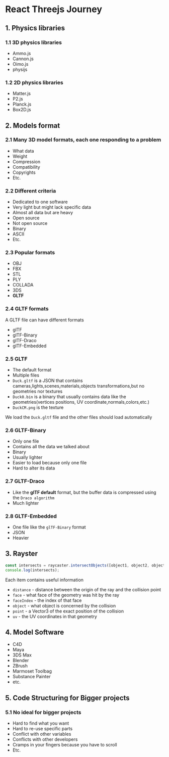 # React Threejs Journey

## 1. Physics libraries

### 1.1 3D physics libraries

- Ammo.js
- Cannon.js
- Oimo.js
- physijs

### 1.2 2D physics libraries

- Matter.js
- P2.js
- Planck.js
- Box2D.js

## 2. Models format

### 2.1 Many 3D model formats, each one responding to a problem

- What data
- Weight
- Compression
- Compatibility
- Copyrights
- Etc.

### 2.2 Different criteria

- Dedicated to one software
- Very light but might lack specific data
- Almost all data but are heavy
- Open source
- Not open source
- Binary
- ASCII
- Etc.

### 2.3 Popular formats

- OBJ
- FBX
- STL
- PLY
- COLLADA
- 3DS
- **GLTF**

### 2.4 GLTF formats

A GLTF file can have different formats

- glTF
- glTF-Binary
- glTF-Draco
- glTF-Embedded

### 2.5 GLTF

- The default format
- Multiple files
- `Duck.gltf` is a JSON that contains cameras,lights,scenes,materials,objects transformations,but no geometries nor textures
- `Duck0.bin` is a binary that usually contains data like the geometries(vertices positions, UV coordinate,normals,colors,etc.)
- `DuckCM.png` is the texture

We load the `Duck.gltf` file and the other files should load automatically

### 2.6 GLTF-Binary

- Only one file
- Contains all the data we talked about
- Binary
- Usually lighter
- Easier to load because only one file
- Hard to alter its data

### 2.7 GLTF-Draco

- Like the **glTF default** format, but the buffer data is compressed using the `Draco algorithm`
- Much lighter

### 2.8 GLTF-Embedded

- One file like the `glTF-Binary` format
- JSON
- Heavier

## 3. Rayster

```ts
const intersects = raycaster.intersectObjects([object1, object2, object3]);
console.log(intersects);
```

Each item contains useful information

- `distance` - distance between the origin of the ray and the collision point
- `face` - what face of the geometry was hit by the ray
- `faceIndex` - the index of that face
- `object` - what object is concerned by the collision
- `point` - a Vector3 of the exact position of the collision
- `uv` - the UV coordinates in that geometry

## 4. Model Software

- C4D
- Maya
- 3DS Max
- Blender
- ZBrush
- Marmoset Toolbag
- Substance Painter
- etc.

## 5. Code Structuring for Bigger projects

### 5.1 No ideal for bigger projects

- Hard to find what you want
- Hard to re-use specific parts
- Conflict with other variables
- Conflicts with other developers
- Cramps in your fingers because you have to scroll
- Etc.
